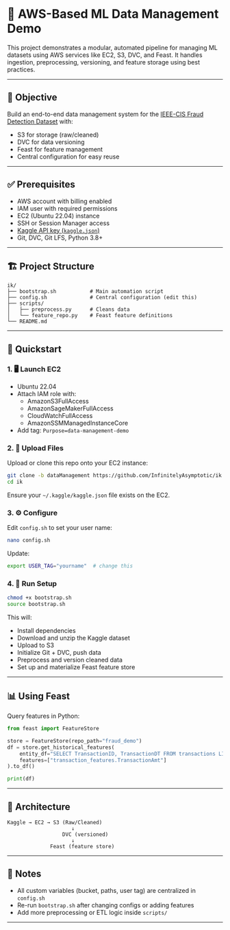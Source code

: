 # 🧠 AWS-Based ML Data Management Demo

This project demonstrates a modular, automated pipeline for managing ML datasets using AWS services like EC2, S3, DVC, and Feast. It handles ingestion, preprocessing, versioning, and feature storage using best practices.

---

## 🎯 Objective

Build an end-to-end data management system for the [IEEE-CIS Fraud Detection Dataset](https://www.kaggle.com/competitions/ieee-fraud-detection) with:

- S3 for storage (raw/cleaned)
- DVC for data versioning
- Feast for feature management
- Central configuration for easy reuse

---

## ✅ Prerequisites

- AWS account with billing enabled
- IAM user with required permissions
- EC2 (Ubuntu 22.04) instance
- SSH or Session Manager access
- [Kaggle API key (`kaggle.json`)](https://www.kaggle.com/docs/api)
- Git, DVC, Git LFS, Python 3.8+

---

## 🏗️ Project Structure

```
ik/
├── bootstrap.sh           # Main automation script
├── config.sh              # Central configuration (edit this)
├── scripts/
│   ├── preprocess.py      # Cleans data
│   └── feature_repo.py    # Feast feature definitions
└── README.md
```

---

## 🚀 Quickstart

### 1. 🖥️ Launch EC2

- Ubuntu 22.04
- Attach IAM role with:
  - AmazonS3FullAccess
  - AmazonSageMakerFullAccess
  - CloudWatchFullAccess
  - AmazonSSMManagedInstanceCore
- Add tag: `Purpose=data-management-demo`

### 2. 📂 Upload Files

Upload or clone this repo onto your EC2 instance:

```bash
git clone -b dataManagement https://github.com/InfinitelyAsymptotic/ik.git
cd ik
```

Ensure your `~/.kaggle/kaggle.json` file exists on the EC2.

### 3. ⚙️ Configure

Edit `config.sh` to set your user name:

```bash
nano config.sh
```

Update:
```bash
export USER_TAG="yourname"  # change this
```

### 4. 🧰 Run Setup

```bash
chmod +x bootstrap.sh
source bootstrap.sh
```

This will:
- Install dependencies
- Download and unzip the Kaggle dataset
- Upload to S3
- Initialize Git + DVC, push data
- Preprocess and version cleaned data
- Set up and materialize Feast feature store

---

## 📊 Using Feast

Query features in Python:

```python
from feast import FeatureStore

store = FeatureStore(repo_path="fraud_demo")
df = store.get_historical_features(
    entity_df="SELECT TransactionID, TransactionDT FROM transactions LIMIT 5",
    features=["transaction_features.TransactionAmt"]
).to_df()

print(df)
```

---

## 🧠 Architecture

```text
Kaggle → EC2 → S3 (Raw/Cleaned)
                     ↓
                  DVC (versioned)
                     ↓
              Feast (feature store)
```

---

## 📌 Notes

- All custom variables (bucket, paths, user tag) are centralized in `config.sh`
- Re-run `bootstrap.sh` after changing configs or adding features
- Add more preprocessing or ETL logic inside `scripts/`

---

